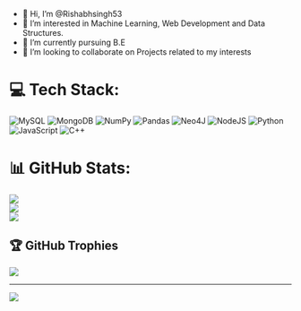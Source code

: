 - 👋 Hi, I’m @Rishabhsingh53
- 👀 I’m interested in Machine Learning, Web Development and Data Structures.
- 🌱 I’m currently pursuing B.E 
- 💞️ I’m looking to collaborate on Projects related to my interests

# 💻 Tech Stack:
![MySQL](https://img.shields.io/badge/mysql-%2300f.svg?style=for-the-badge&logo=mysql&logoColor=white) ![MongoDB](https://img.shields.io/badge/MongoDB-%234ea94b.svg?style=for-the-badge&logo=mongodb&logoColor=white) ![NumPy](https://img.shields.io/badge/numpy-%23013243.svg?style=for-the-badge&logo=numpy&logoColor=white) ![Pandas](https://img.shields.io/badge/pandas-%23150458.svg?style=for-the-badge&logo=pandas&logoColor=white) 	![Neo4J](https://img.shields.io/badge/Neo4j-008CC1?style=for-the-badge&logo=neo4j&logoColor=white) ![NodeJS](https://img.shields.io/badge/node.js-6DA55F?style=for-the-badge&logo=node.js&logoColor=white) ![Python](https://img.shields.io/badge/python-3670A0?style=for-the-badge&logo=python&logoColor=ffdd54) ![JavaScript](https://img.shields.io/badge/javascript-%23323330.svg?style=for-the-badge&logo=javascript&logoColor=%23F7DF1E) ![C++](https://img.shields.io/badge/c++-%2300599C.svg?style=for-the-badge&logo=c%2B%2B&logoColor=white)
# 📊 GitHub Stats:
![](https://github-readme-stats.vercel.app/api?username=Rishabhsingh53&theme=dark&hide_border=false&include_all_commits=false&count_private=false)<br/>
![](https://github-readme-streak-stats.herokuapp.com/?user=Rishabhsingh53&theme=dark&hide_border=false)<br/>
![](https://github-readme-stats.vercel.app/api/top-langs/?username=Rishabhsingh53&theme=dark&hide_border=false&include_all_commits=false&count_private=false&layout=compact)

## 🏆 GitHub Trophies
![](https://github-profile-trophy.vercel.app/?username=Rishabhsingh53&theme=radical&no-frame=false&no-bg=true&margin-w=4)

---
[![](https://visitcount.itsvg.in/api?id=Rishabhsingh53&icon=0&color=0)](https://visitcount.itsvg.in)

<!-- Proudly created with GPRM ( https://gprm.itsvg.in ) -->
